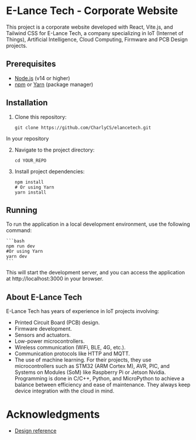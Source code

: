 # E-Lance Tech - Corporate Website

This project is a corporate website developed with React, Vite.js, and Tailwind CSS for E-Lance Tech, a company specializing in IoT (Internet of Things), Artificial Intelligence, Cloud Computing, Firmware and PCB Design projects.

## Prerequisites

- [Node.js](https://nodejs.org/) (v14 or higher)
- [npm](https://www.npmjs.com/) or [Yarn](https://yarnpkg.com/) (package manager)

## Installation

1. Clone this repository:

   ```shell
   git clone https://github.com/CharlyCS/elancetech.git
   ```

In your repository

2. Navigate to the project directory:

    ```shell
    cd YOUR_REPO
    ```
3. Install project dependencies:

    ```shell
    npm install
    # Or using Yarn
    yarn install
    ```

## Running

To run the application in a local development environment, use the following command:

    ```bash
    npm run dev
    #Or using Yarn
    yarn dev
    ```

This will start the development server, and you can access the application at http://localhost:3000 in your browser.

## About E-Lance Tech
E-Lance Tech has years of experience in IoT projects involving:

- Printed Circuit Board (PCB) design.
- Firmware development.
- Sensors and actuators.
- Low-power microcontrollers.
- Wireless communication (WiFi, BLE, 4G, etc.).
- Communication protocols like HTTP and MQTT.
- The use of machine learning.
For their projects, they use microcontrollers such as STM32 (ARM Cortex M), AVR, PIC, and Systems on Modules (SoM) like Raspberry Pi or Jetson Nvidia. Programming is done in C/C++, Python, and MicroPython to achieve a balance between efficiency and ease of maintenance. They always keep device integration with the cloud in mind.


# Acknowledgments

+ <a href="https://www.youtube.com/watch?v=hYv6BM2fWd8">Design reference</a>




